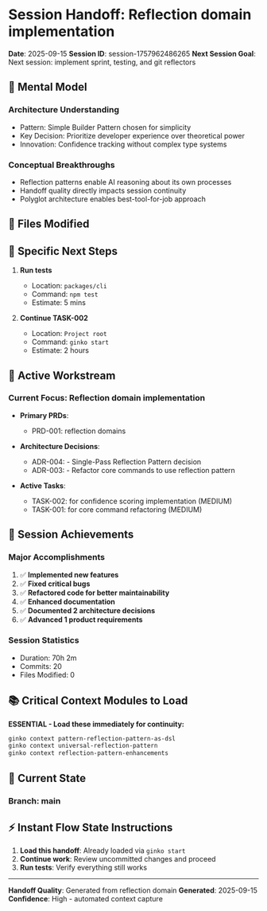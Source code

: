 # Session Handoff: Reflection domain implementation

**Date**: 2025-09-15
**Session ID**: session-1757962486265
**Next Session Goal**: Next session: implement sprint, testing, and git reflectors

## 🧠 Mental Model

### Architecture Understanding
- Pattern: Simple Builder Pattern chosen for simplicity
- Key Decision: Prioritize developer experience over theoretical power
- Innovation: Confidence tracking without complex type systems

### Conceptual Breakthroughs
- Reflection patterns enable AI reasoning about its own processes
- Handoff quality directly impacts session continuity
- Polyglot architecture enables best-tool-for-job approach

## 🔄 Files Modified





## 📝 Specific Next Steps

1. **Run tests**
   - Location: `packages/cli`
   - Command: `npm test`
   - Estimate: 5 mins

2. **Continue TASK-002**
   - Location: `Project root`
   - Command: `ginko start`
   - Estimate: 2 hours

## 🎯 Active Workstream

### Current Focus: Reflection domain implementation

- **Primary PRDs**:
  - PRD-001: reflection domains

- **Architecture Decisions**:
  - ADR-004: - Single-Pass Reflection Pattern decision
  - ADR-003: - Refactor core commands to use reflection pattern

- **Active Tasks**:
  - TASK-002: for confidence scoring implementation (MEDIUM)
  - TASK-001: for core command refactoring (MEDIUM)

## 🎯 Session Achievements

### Major Accomplishments
1. ✅ **Implemented new features**
2. ✅ **Fixed critical bugs**
3. ✅ **Refactored code for better maintainability**
4. ✅ **Enhanced documentation**
5. ✅ **Documented 2 architecture decisions**
6. ✅ **Advanced 1 product requirements**

### Session Statistics
- Duration: 70h 2m
- Commits: 20
- Files Modified: 0

## 📚 Critical Context Modules to Load

**ESSENTIAL - Load these immediately for continuity:**
```bash
ginko context pattern-reflection-pattern-as-dsl
ginko context universal-reflection-pattern
ginko context reflection-pattern-enhancements
```

## 🔄 Current State

### Branch: main

## ⚡ Instant Flow State Instructions

1. **Load this handoff**: Already loaded via `ginko start`
2. **Continue work**: Review uncommitted changes and proceed
3. **Run tests**: Verify everything still works

---
**Handoff Quality**: Generated from reflection domain
**Generated**: 2025-09-15
**Confidence**: High - automated context capture
<!-- Handoff Quality Metadata
Score: 0/100 (0%)
Confidence: 0
Generated: 2025-09-15T18:54:46.266Z
Enhanced: true
-->